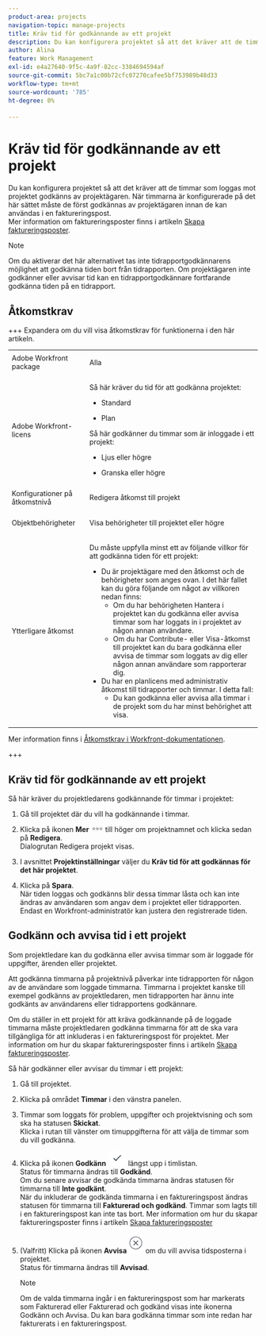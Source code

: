 ```yaml
---
product-area: projects
navigation-topic: manage-projects
title: Kräv tid för godkännande av ett projekt
description: Du kan konfigurera projektet så att det kräver att de timmar som loggas mot projektet godkänns av projektägaren. När timmarna är konfigurerade på det här sättet måste de först godkännas av projektägaren innan de kan användas i en faktureringspost.
author: Alina
feature: Work Management
exl-id: e4a27640-9f5c-4a9f-82cc-3384694594af
source-git-commit: 5bc7a1c00b72cfc07270cafee5bf753989b48d33
workflow-type: tm+mt
source-wordcount: '785'
ht-degree: 0%

---
```


# Kräv tid för godkännande av ett projekt

<!--audited: 08/2024-->

Du kan konfigurera projektet så att det kräver att de timmar som loggas mot projektet godkänns av projektägaren. När timmarna är konfigurerade på det här sättet måste de först godkännas av projektägaren innan de kan användas i en faktureringspost.\
Mer information om faktureringsposter finns i artikeln [Skapa faktureringsposter](../../../manage-work/projects/project-finances/create-billing-records.md).

>[!NOTE]
>
>Om du aktiverar det här alternativet tas inte tidrapportgodkännarens möjlighet att godkänna tiden bort från tidrapporten. Om projektägaren inte godkänner eller avvisar tid kan en tidrapportgodkännare fortfarande godkänna tiden på en tidrapport.

## Åtkomstkrav

+++ Expandera om du vill visa åtkomstkrav för funktionerna i den här artikeln. 

<table style="table-layout:auto"> 
 <col> 
 <col> 
 <tbody> 
  <tr> 
   <td role="rowheader">Adobe Workfront package</td> 
   <td> <p>Alla</p> </td> 
  </tr> 
  <tr> 
   <td role="rowheader">Adobe Workfront-licens</td> 
   <td> <p>Så här kräver du tid för att godkänna projektet:</p>
   <ul><li><p>Standard</p></li>
   <li><p>Plan</p></li></ul>

<p>Så här godkänner du timmar som är inloggade i ett projekt:</p>
   <ul><li><p>Ljus eller högre</p></li>
   <li><p>Granska eller högre</p></li>
    </td> 
  </tr> 
  <tr> 
   <td role="rowheader">Konfigurationer på åtkomstnivå</td> 
   <td> <p>Redigera åtkomst till projekt</p>  </td> 
  </tr> 
  <tr> 
   <td role="rowheader">Objektbehörigheter</td> 
   <td> <p>Visa behörigheter till projektet eller högre</p>
  </tr> 
  <tr> 
   <td role="rowheader">Ytterligare åtkomst</td> 
   <td> <p>Du måste uppfylla minst ett av följande villkor för att godkänna tiden för ett projekt:</p> 
    <ul> 
     <li>Du är projektägare med den åtkomst och de behörigheter som anges ovan. I det här fallet kan du göra följande om något av villkoren nedan finns: 
      <ul>
       <li>Om du har behörigheten Hantera i projektet kan du godkänna eller avvisa timmar som har loggats in i projektet av någon annan användare.</li>
       <li> Om du har Contribute- eller Visa-åtkomst till projektet kan du bara godkänna eller avvisa de timmar som loggats av dig eller någon annan användare som rapporterar dig.<br></li>
      </ul></li> 
     <li>Du har en planlicens med administrativ åtkomst till tidrapporter och timmar. I detta fall:
      <ul>
       <li>Du kan godkänna eller avvisa alla timmar i de projekt som du har minst behörighet att visa. </li>
      </ul></li> 
    </ul> </td> 
  </tr> 
 </tbody> 
</table>

Mer information finns i [Åtkomstkrav i Workfront-dokumentationen](/help/quicksilver/administration-and-setup/add-users/access-levels-and-object-permissions/access-level-requirements-in-documentation.md).

+++

<!--Old:

<table style="table-layout:auto"> 
 <col> 
 <col> 
 <tbody> 
  <tr> 
   <td role="rowheader">Adobe Workfront plan*</td> 
   <td> <p>Any</p> </td> 
  </tr> 
  <tr> 
   <td role="rowheader">Adobe Workfront license*</td> 
   <td> <p>To require time to be approved on the project:</p>
   <ul><li>New: Standard</li>
   <li>Current: Plan</li></ul>
   
   <p>To approve hours logged on a project:</p>
   <ul><li>New: Light or higher</li>
   <li>Review or higher</li>
    </td> 
  </tr> 
  <tr> 
   <td role="rowheader">Access level configurations*</td> 
   <td> <p>Edit access to Projects or higher</p>  </td> 
  </tr> 
  <tr> 
   <td role="rowheader">Object permissions</td> 
   <td> <p>View permissions to the project or higher</p>
  </tr> 
  <tr> 
   <td role="rowheader">Additional access</td> 
   <td> <p>You must meet at least one of the following conditions to approve time on a project:</p> 
    <ul> 
     <li>You are the Project Owner with the access and permissions specified above. In this case, you can do the following if one of the conditions below exists: 
      <ul>
       <li>If you have Manage permissions on the project, you can approve or reject hours logged on the project by any other user.</li>
       <li> If you have Contribute or View access to the project you will be able to approve or reject only the hours logged by you or any other user that reports you.<br></li>
      </ul></li> 
     <li>You have a Plan license with administrative access to Timesheets &amp; Hours. In this case:
      <ul>
       <li>You can approve or reject any hours on the projects you have at least permissions to View. </li>
      </ul></li> 
    </ul> </td> 
  </tr> 
 </tbody> 
</table>-->

## Kräv tid för godkännande av ett projekt

Så här kräver du projektledarens godkännande för timmar i projektet:

1. Gå till projektet där du vill ha godkännande i timmar.
1. Klicka på ikonen **Mer** ![Mer ](assets/more-icon.png) till höger om projektnamnet och klicka sedan på **Redigera**.\
   Dialogrutan Redigera projekt visas.

1. I avsnittet **Projektinställningar** väljer du **Kräv tid för att godkännas för det här projektet**.
1. Klicka på **Spara**.\
   När tiden loggas och godkänns blir dessa timmar låsta och kan inte ändras av användaren som angav dem i projektet eller tidrapporten. Endast en Workfront-administratör kan justera den registrerade tiden.

## Godkänn och avvisa tid i ett projekt

Som projektledare kan du godkänna eller avvisa timmar som är loggade för uppgifter, ärenden eller projektet.

Att godkänna timmarna på projektnivå påverkar inte tidrapporten för någon av de användare som loggade timmarna. Timmarna i projektet kanske till exempel godkänns av projektledaren, men tidrapporten har ännu inte godkänts av användarens eller tidrapportens godkännare.

Om du ställer in ett projekt för att kräva godkännande på de loggade timmarna måste projektledaren godkänna timmarna för att de ska vara tillgängliga för att inkluderas i en faktureringspost för projektet. Mer information om hur du skapar faktureringsposter finns i artikeln [Skapa faktureringsposter](../../../manage-work/projects/project-finances/create-billing-records.md).

Så här godkänner eller avvisar du timmar i ett projekt:

1. Gå till projektet.
1. Klicka på området **Timmar** i den vänstra panelen.

1. Timmar som loggats för problem, uppgifter och projektvisning och som ska ha statusen **Skickat**.\
   Klicka i rutan till vänster om timuppgifterna för att välja de timmar som du vill godkänna.

1. Klicka på ikonen **Godkänn** ![](assets/approve-hours-icon.png) längst upp i timlistan.\
   Status för timmarna ändras till **Godkänd**.\
   Om du senare avvisar de godkända timmarna ändras statusen för timmarna till **Inte godkänt**.\
   När du inkluderar de godkända timmarna i en faktureringspost ändras statusen för timmarna till **Fakturerad och godkänd**. Timmar som lagts till i en faktureringspost kan inte tas bort. Mer information om hur du skapar faktureringsposter finns i artikeln [Skapa faktureringsposter](../../../manage-work/projects/project-finances/create-billing-records.md)

1. (Valfritt) Klicka på ikonen **Avvisa** ![](assets/reject-hours-icon.png) om du vill avvisa tidsposterna i projektet.\
   Status för timmarna ändras till **Avvisad**.

   >[!NOTE]
   >
   >   Om de valda timmarna ingår i en faktureringspost som har markerats som Fakturerad eller Fakturerad och godkänd visas inte ikonerna Godkänn och Avvisa. Du kan bara godkänna timmar som inte redan har fakturerats i en faktureringspost.

